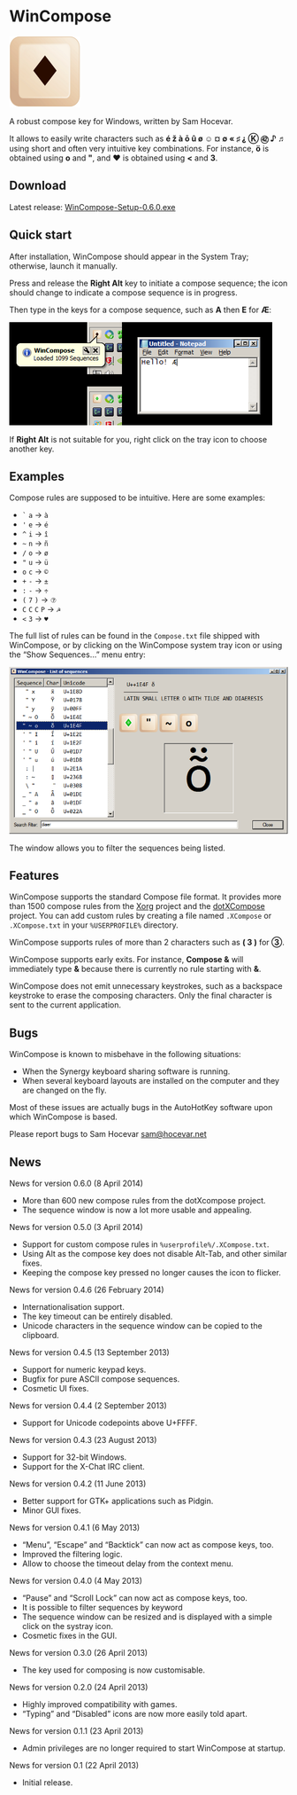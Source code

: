 ﻿WinCompose
==========

![Icon](/web/icon.png)

A robust compose key for Windows, written by Sam Hocevar.

It allows to easily write characters such as **é ž à ō û ø ☺ ¤
∅ « ♯ ⸘ Ⓚ ㊷ ♪ ♬** using short and often very intuitive key
combinations. For instance, **ö** is obtained using **o** and **"**, and
**♥** is obtained using **<** and **3**.

Download
--------

Latest release: [WinCompose-Setup-0.6.0.exe](/bin/WinCompose-Setup-0.6.0.exe)

Quick start
-----------

After installation, WinCompose should appear in the System Tray;
otherwise, launch it manually.

Press and release the **Right Alt** key to initiate a compose sequence; the
icon should change to indicate a compose sequence is in progress.

Then type in the keys for a compose sequence, such as **A** then **E** for **Æ**:

![Quick Launch](/web/shot1.png)

If **Right Alt** is not suitable for you, right click on the tray icon to
choose another key.

Examples
--------

Compose rules are supposed to be intuitive. Here are some examples:

 - `` ` `` `a` → `à`
 - `'` `e` → `é`
 - `^` `i` → `î`
 - `~` `n` → `ñ`
 - `/` `o` → `ø`
 - `"` `u` → `ü`
 - `o` `c` → `©`
 - `+` `-` → `±`
 - `:` `-` → `÷`
 - `(` `7` `)` → `⑦`
 - `C` `C` `C` `P` → `☭`
 - `<` `3` → `♥`

The full list of rules can be found in the `Compose.txt` file shipped with
WinCompose, or by clicking on the WinCompose system tray icon or using the
“Show Sequences…” menu entry:

![Sequence List](/web/shot2.png)

The window allows you to filter the sequences being listed.

Features
--------

WinCompose supports the standard Compose file format. It provides more than
1500 compose rules from the [Xorg](http://www.x.org/wiki/) project and the
[dotXCompose](https://github.com/kragen/xcompose) project. You can add custom
rules by creating a file named `.XCompose` or `.XCompose.txt` in your
`%USERPROFILE%` directory.

WinCompose supports rules of more than 2 characters such as **( 3 )**
for **③**.

WinCompose supports early exits. For instance, **Compose &** will
immediately type **&** because there is currently no rule starting with **&**.

WinCompose does not emit unnecessary keystrokes, such as a backspace keystroke
to erase the composing characters. Only the final character is sent to the
current application.

Bugs
----

WinCompose is known to misbehave in the following situations:
 - When the Synergy keyboard sharing software is running.
 - When several keyboard layouts are installed on the computer and they are
   changed on the fly.

Most of these issues are actually bugs in the AutoHotKey software upon which
WinCompose is based.

Please report bugs to Sam Hocevar <sam@hocevar.net>

News
----

News for version 0.6.0 (8 April 2014)
 - More than 600 new compose rules from the dotXcompose project.
 - The sequence window is now a lot more usable and appealing.

News for version 0.5.0 (3 April 2014)
 - Support for custom compose rules in `%userprofile%/.XCompose.txt`.
 - Using Alt as the compose key does not disable Alt-Tab, and other
   similar fixes.
 - Keeping the compose key pressed no longer causes the icon to flicker.

News for version 0.4.6 (26 February 2014)
 - Internationalisation support.
 - The key timeout can be entirely disabled.
 - Unicode characters in the sequence window can be copied to the clipboard.

News for version 0.4.5 (13 September 2013)
 - Support for numeric keypad keys.
 - Bugfix for pure ASCII compose sequences.
 - Cosmetic UI fixes.

News for version 0.4.4 (2 September 2013)
 - Support for Unicode codepoints above U+FFFF.

News for version 0.4.3 (23 August 2013)
 - Support for 32-bit Windows.
 - Support for the X-Chat IRC client.

News for version 0.4.2 (11 June 2013)
 - Better support for GTK+ applications such as Pidgin.
 - Minor GUI fixes.

News for version 0.4.1 (6 May 2013)
 - “Menu”, “Escape” and “Backtick” can now act as compose
   keys, too.
 - Improved the filtering logic.
 - Allow to choose the timeout delay from the context menu.

News for version 0.4.0 (4 May 2013)
 - “Pause” and “Scroll Lock” can now act as compose keys, too.
 - It is possible to filter sequences by keyword
 - The sequence window can be resized and is displayed with a simple
   click on the systray icon.
 - Cosmetic fixes in the GUI.

News for version 0.3.0 (26 April 2013)
 - The key used for composing is now customisable.

News for version 0.2.0 (24 April 2013)
 - Highly improved compatibility with games.
 - “Typing” and “Disabled” icons are now more easily told apart.

News for version 0.1.1 (23 April 2013)
 - Admin privileges are no longer required to start WinCompose at startup.

News for version 0.1 (22 April 2013)
 - Initial release.

